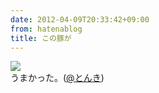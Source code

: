 ```yaml
---
date: 2012-04-09T20:33:42+09:00
from: hatenablog
title: この豚が
---
```


<p><img src="http://dl.dropbox.com/u/5978869/image/20120409_202921.png" class="frame" /><br />
うまかった。(<a href="http://r.tabelog.com/tokyo/A1316/A131601/13002040/">@とんき</a>)</p>

